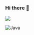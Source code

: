 ### Hi there 👋

<!--
**rinklove/rinklove** is a ✨ _special_ ✨ repository because its `README.md` (this file) appears on your GitHub profile.

Here are some ideas to get you started:

- 🔭 I’m currently working on ...
- 🌱 I’m currently learning ...
- 👯 I’m looking to collaborate on ...
- 🤔 I’m looking for help with ...
- 💬 Ask me about ...
- 📫 How to reach me: ...
- 😄 Pronouns: ...
- ⚡ Fun fact: ...
-->
<a href="https://hits.seeyoufarm.com"><img src="https://hits.seeyoufarm.com/api/count/incr/badge.svg?url=https%3A%2F%2Fgithub.com%2Fgjbae1212%2Fhit-counterhttps%3A%2F%2Fgithub.com%2Frinklove%2Frinklove.git&count_bg=%23489023&title_bg=%23555555&icon=&icon_color=%2326921F&title=hits&edge_flat=false"/></a>

![Java](https://img.shields.io/badge/Java-007396.svg?&style=for-the-badge&logo=Java&logoColor=white)
<!--![Spring Boot](https://img.shields.io/badge/Spring_Boot-#6DB33F.svg?&style=for-the-badge&logo=Spring_Boot&logoColor=white)-->
